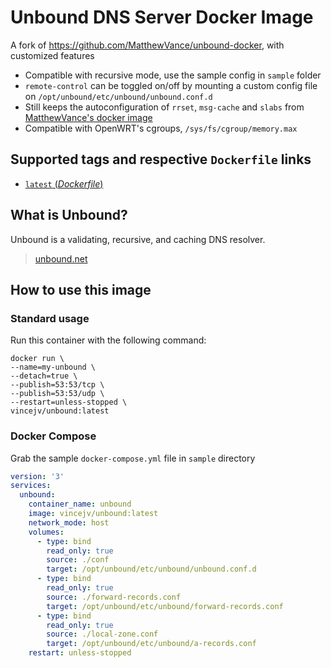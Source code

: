 # Unbound DNS Server Docker Image

A fork of https://github.com/MatthewVance/unbound-docker, with customized features

* Compatible with recursive mode, use the sample config in `sample` folder
* `remote-control` can be toggled on/off by mounting a custom config file on `/opt/unbound/etc/unbound/unbound.conf.d`
* Still keeps the autoconfiguration of `rrset`, `msg-cache` and `slabs` from [MatthewVance's docker image](https://github.com/MatthewVance/unbound-docker)
* Compatible with OpenWRT's cgroups, `/sys/fs/cgroup/memory.max`

## Supported tags and respective `Dockerfile` links
- [`latest` (*Dockerfile*)](https://github.com/vincejv/unbound-docker/tree/main)

## What is Unbound?

Unbound is a validating, recursive, and caching DNS resolver.
> [unbound.net](https://unbound.net/)

## How to use this image

### Standard usage

Run this container with the following command:

```console
docker run \
--name=my-unbound \
--detach=true \
--publish=53:53/tcp \
--publish=53:53/udp \
--restart=unless-stopped \
vincejv/unbound:latest
```

### Docker Compose
Grab the sample `docker-compose.yml` file in `sample` directory
```yml
version: '3'
services:
  unbound:
    container_name: unbound
    image: vincejv/unbound:latest
    network_mode: host
    volumes:
      - type: bind
        read_only: true
        source: ./conf
        target: /opt/unbound/etc/unbound/unbound.conf.d
      - type: bind
        read_only: true
        source: ./forward-records.conf
        target: /opt/unbound/etc/unbound/forward-records.conf
      - type: bind
        read_only: true
        source: ./local-zone.conf
        target: /opt/unbound/etc/unbound/a-records.conf
    restart: unless-stopped
```